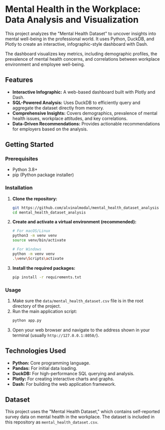 # Mental Health in the Workplace: Data Analysis and Visualization

This project analyzes the "Mental Health Dataset" to uncover insights into mental well-being in the professional world. It uses Python, DuckDB, and Plotly to create an interactive, infographic-style dashboard with Dash.

The dashboard visualizes key metrics, including demographic profiles, the prevalence of mental health concerns, and correlations between workplace environment and employee well-being.

## Features

-   **Interactive Infographic:** A web-based dashboard built with Plotly and Dash.
-   **SQL-Powered Analysis:** Uses DuckDB to efficiently query and aggregate the dataset directly from memory.
-   **Comprehensive Insights:** Covers demographics, prevalence of mental health issues, workplace attitudes, and key correlations.
-   **Data-Driven Recommendations:** Provides actionable recommendations for employers based on the analysis.

## Getting Started

### Prerequisites

-   Python 3.8+
-   pip (Python package installer)

### Installation

1.  **Clone the repository:**
    ```bash
    git https://github.com/alvinalmodal/mental_health_dataset_analysis
    cd mental_health_dataset_analysis
    ```

2.  **Create and activate a virtual environment (recommended):**
    ```bash
    # For macOS/Linux
    python3 -m venv venv
    source venv/bin/activate

    # For Windows
    python -m venv venv
    .\venv\Scripts\activate
    ```

3.  **Install the required packages:**
    ```bash
    pip install -r requirements.txt
    ```

### Usage

1.  Make sure the `data/mental_health_dataset.csv` file is in the root directory of the project.
2.  Run the main application script:
    ```bash
    python app.py
    ```
3.  Open your web browser and navigate to the address shown in your terminal (usually `http://127.0.0.1:8050/`).

## Technologies Used

-   **Python:** Core programming language.
-   **Pandas:** For initial data loading.
-   **DuckDB:** For high-performance SQL querying and analysis.
-   **Plotly:** For creating interactive charts and graphs.
-   **Dash:** For building the web application framework.

## Dataset

This project uses the "Mental Health Dataset," which contains self-reported survey data on mental health in the workplace. The dataset is included in this repository as `mental_health_dataset.csv`.